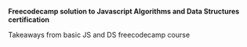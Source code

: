 **Freecodecamp solution to Javascript Algorithms and Data Structures certification**

Takeaways from basic JS and DS freecodecamp course
